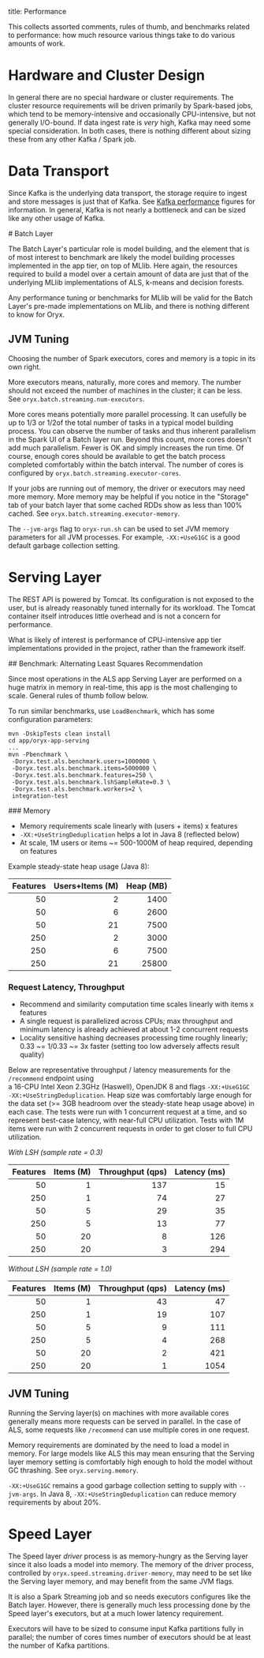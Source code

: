 title: Performance

This collects assorted comments, rules of thumb, and benchmarks related to performance: how much 
resource various things take to do various amounts of work.

# Hardware and Cluster Design

In general there are no special hardware or cluster requirements. The cluster resource requirements will
be driven primarily by Spark-based jobs, which tend to be memory-intensive and occasionally CPU-intensive,
but not generally I/O-bound. If data ingest rate is *very* high, Kafka may need some special consideration.
In both cases, there is nothing different about sizing these from any other Kafka / Spark job.

# Data Transport

Since Kafka is the underlying data transport, the storage require to ingest and store messages is
just that of Kafka. See [Kafka performance](http://kafka.apache.org/performance.html) figures for information.
In general, Kafka is not nearly a bottleneck and can be sized like any other usage of Kafka.

# Batch Layer

The Batch Layer's particular role is model building, and the element that is of most interest to benchmark
are likely the model building processes implemented in the app tier, on top of MLlib. Here again, the 
resources required to build a model over a certain amount of data are just that of the underlying MLlib
implementations of ALS, k-means and decision forests.

Any performance tuning or benchmarks for MLlib will be valid for the Batch Layer's pre-made implementations
on MLlib, and there is nothing different to know for Oryx.

## JVM Tuning

Choosing the number of Spark executors, cores and memory is a topic in its own right.

More executors means, naturally, more cores and memory. The number should not exceed the number of machines 
in the cluster; it can be less. See `oryx.batch.streaming.num-executors`.

More cores means potentially more parallel processing. It can usefully be up to 1/3 or 1/2of the total number of 
tasks in a typical model building process. You can observe the number of tasks and thus inherent parallelism
in the Spark UI of a Batch layer run. Beyond this count, more cores doesn't add much parallelism. Fewer is OK 
and simply increases the run time. Of course, enough cores should be available to get the batch process completed 
comfortably within the batch interval. The number of cores is configured by 
`oryx.batch.streaming.executor-cores`.

If your jobs are running out of memory, the driver or executors may need more memory. More memory may be
helpful if you notice in the "Storage" tab of your batch layer that some cached RDDs show as less than 100% 
cached. See `oryx.batch.streaming.executor-memory`.

The `--jvm-args` flag to `oryx-run.sh` can be used to set JVM memory parameters for all JVM processes. 
For example, `-XX:+UseG1GC` is a good default garbage collection setting.

# Serving Layer

The REST API is powered by Tomcat. Its configuration is not exposed to the user, but is already reasonably
tuned internally for its workload. The Tomcat container itself introduces little overhead and is not 
a concern for performance. 

What is likely of interest is performance of CPU-intensive app tier implementations provided in the project,
rather than the framework itself.

## Benchmark: Alternating Least Squares Recommendation

Since most operations in the ALS app Serving Layer are performed on a huge matrix in memory in real-time,
this app is the most challenging to scale. General rules of thumb follow below.

To run similar benchmarks, use `LoadBenchmark`, which has some configuration parameters:

```
mvn -DskipTests clean install
cd app/oryx-app-serving
...
mvn -Pbenchmark \
 -Doryx.test.als.benchmark.users=1000000 \
 -Doryx.test.als.benchmark.items=5000000 \
 -Doryx.test.als.benchmark.features=250 \
 -Doryx.test.als.benchmark.lshSampleRate=0.3 \
 -Doryx.test.als.benchmark.workers=2 \
 integration-test
```

### Memory

- Memory requirements scale linearly with (users + items) x features
- `-XX:+UseStringDeduplication` helps a lot in Java 8 (reflected below)
- At scale, 1M users or items ~= 500-1000M of heap required, depending on features

Example steady-state heap usage (Java 8):

| Features | Users+Items (M) | Heap (MB) |
| --------:| ---------------:| ---------:|
|  50      |  2              |  1400     |
|  50      |  6              |  2600     |
|  50      | 21              |  7500     |
| 250      |  2              |  3000     |
| 250      |  6              |  7500     |
| 250      | 21              | 25800     |


### Request Latency, Throughput

- Recommend and similarity computation time scales linearly with items x features
- A single request is parallelized across CPUs; max throughput and minimum latency is already achieved at about 1-2 concurrent requests
- Locality sensitive hashing decreases processing time roughly linearly; 0.33 ~= 1/0.33 ~= 3x faster (setting too low adversely affects result quality)

Below are representative throughput / latency measurements for the `/recommend` endpoint using  
a 16-CPU Intel Xeon 2.3GHz (Haswell), OpenJDK 8 and flags `-XX:+UseG1GC -XX:+UseStringDeduplication`. 
Heap size was comfortably large enough for the data set (>= 3GB headroom over the steady-state 
heap usage above) in each case. The tests were run with 1 concurrent request at a time, and so 
represent best-case latency, with near-full CPU utilization. Tests with 1M items were run with
2 concurrent requests in order to get closer to full CPU utilization.

*With LSH (sample rate = 0.3)*

| Features | Items (M) | Throughput (qps) | Latency (ms) |
| --------:| ---------:| ----------------:| ------------:|
|  50      |  1        | 137              |   15         |
| 250      |  1        |  74              |   27         |
|  50      |  5        |  29              |   35         |
| 250      |  5        |  13              |   77         |
|  50      | 20        |   8              |  126         |
| 250      | 20        |   3              |  294         |

*Without LSH (sample rate = 1.0)*

| Features | Items (M) | Throughput (qps) | Latency (ms) |
| --------:| ---------:| ----------------:| ------------:|
|  50      |  1        |  43              |   47         |
| 250      |  1        |  19              |  107         |
|  50      |  5        |   9              |  111         |
| 250      |  5        |   4              |  268         |
|  50      | 20        |   2              |  421         |
| 250      | 20        |   1              | 1054         |

## JVM Tuning

Running the Serving layer(s) on machines with more available cores generally means more requests can
be served in parallel. In the case of ALS, some requests like `/recommend` can use multiple cores in one
request.

Memory requirements are dominated by the need to load a model in memory. For large models like ALS this
may mean ensuring that the Serving layer memory setting is comfortably high enough to hold the model without
GC thrashing. See `oryx.serving.memory`.

`-XX:+UseG1GC` remains a good garbage collection setting to supply with `--jvm-args`. In Java 8, 
`-XX:+UseStringDeduplication` can reduce memory requirements by about 20%.

# Speed Layer

The Speed layer _driver_ process is as memory-hungry as the Serving layer since it also loads a model
into memory. The memory of the driver process, controlled by `oryx.speed.streaming.driver-memory`, may need
to be set like the Serving layer memory, and may benefit from the same JVM flags.

It is also a Spark Streaming job and so needs executors configures like the Batch layer. However, there
is generally much less processing done by the Speed layer's executors, but at a much lower latency requirement.

Executors will have to be sized to consume input Kafka partitions fully in parallel; the number of cores
times number of executors should be at least the number of Kafka partitions.
